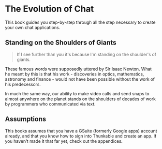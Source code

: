 # The Evolution of Chat

This book guides you step-by-step through all the step necessary to create your own chat applications. 

## Standing on the Shoulders of Giants

> If I see further than you it's because I'm standing on the shoulder's of giants.

These famous words were supposedly uttered by Sir Isaac Newton. What he meant by this is that his work  - discoveries in optics, mathematics, astronomy and finance - would not have been possible without the work of his predecessors.

In much the same way, our ability to make video calls and send snaps to almost anywhere on the planet stands on the shoulders of decades of work by programmers who communicated via text.

## Assumptions

This books assumes that you have a GSuite (formerly Google apps) account already, and that you know how to sign into Thunkable and create an app. If you haven't made it that far yet, check out the appendices.